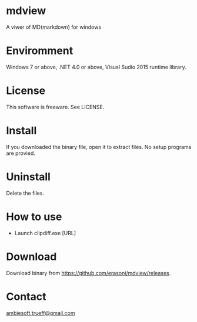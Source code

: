 # mdview
A viwer of MD(markdown) for windows

# Enviromment
Windows 7 or above, .NET 4.0 or above, Visual Sudio 2015 runtime library.

# License
This software is freeware. See LICENSE.

# Install
If you downloaded the binary file, open it to extract files. No setup programs are provied.

# Uninstall
Delete the files.

# How to use
* Launch clipdiff.exe [URL]

# Download
Download binary from https://github.com/erasoni/mdview/releases.

# Contact
ambiesoft.trueff@gmail.com

